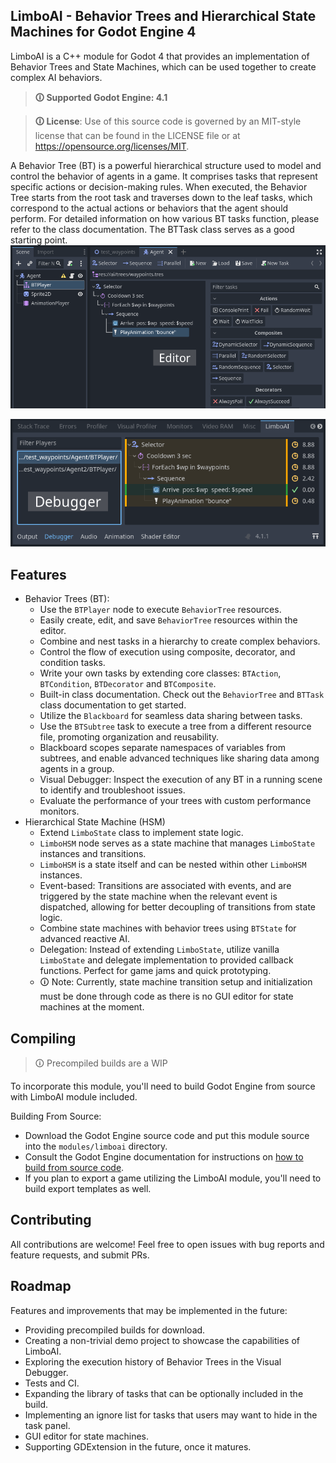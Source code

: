 LimboAI - Behavior Trees and Hierarchical State Machines for Godot Engine 4
---
LimboAI is a C++ module for Godot 4 that provides an implementation of Behavior Trees and State Machines, which can be used together to create complex AI behaviors.

>**🛈 Supported Godot Engine: 4.1**

>**🛈 License**: Use of this source code is governed by an MIT-style license that can be found in the LICENSE file or at https://opensource.org/licenses/MIT.

A Behavior Tree (BT) is a powerful hierarchical structure used to model and control the behavior of agents in a game. It comprises tasks that represent specific actions or decision-making rules. When executed, the Behavior Tree starts from the root task and traverses down to the leaf tasks, which correspond to the actual actions or behaviors that the agent should perform. For detailed information on how various BT tasks function, please refer to the class documentation. The BTTask class serves as a good starting point.
![Textured screenshot](doc/images/behavior-tree-editor.png)

![Textured screenshot](doc/images/behavior-tree-debugger.png)

## Features

- Behavior Trees (BT):
    - Use the `BTPlayer` node to execute `BehaviorTree` resources.
    - Easily create, edit, and save `BehaviorTree` resources within the editor.
    - Combine and nest tasks in a hierarchy to create complex behaviors.
    - Control the flow of execution using composite, decorator, and condition tasks.
    - Write your own tasks by extending core classes: `BTAction`, `BTCondition`, `BTDecorator` and `BTComposite`.
    - Built-in class documentation. Check out the `BehaviorTree` and `BTTask` class documentation to get started.
    - Utilize the `Blackboard` for seamless data sharing between tasks.
    - Use the `BTSubtree` task to execute a tree from a different resource file, promoting organization and reusability.
    - Blackboard scopes separate namespaces of variables from subtrees, and enable advanced techniques like sharing data among agents in a group.
    - Visual Debugger: Inspect the execution of any BT in a running scene to identify and troubleshoot issues.
    - Evaluate the performance of your trees with custom performance monitors.
- Hierarchical State Machine (HSM)
    - Extend `LimboState` class to implement state logic.
    - `LimboHSM` node serves as a state machine that manages `LimboState` instances and transitions.
    - `LimboHSM` is a state itself and can be nested within other `LimboHSM` instances.
    - Event-based: Transitions are associated with events, and are triggered by the state machine when the relevant event is dispatched, allowing for better decoupling of transitions from state logic.
    - Combine state machines with behavior trees using `BTState` for advanced reactive AI.
    - Delegation: Instead of extending `LimboState`, utilize vanilla `LimboState` and delegate implementation to provided callback functions. Perfect for game jams and quick prototyping.
    - 🛈 Note: Currently, state machine transition setup and initialization must be done through code as there is no GUI editor for state machines at the moment.

## Compiling

> 🛈 Precompiled builds are a WIP

To incorporate this module, you'll need to build Godot Engine from source with LimboAI module included.

Building From Source:

- Download the Godot Engine source code and put this module source into the `modules/limboai` directory.
- Consult the Godot Engine documentation for instructions on [how to build from source code](https://docs.godotengine.org/en/stable/contributing/development/compiling/index.html).
- If you plan to export a game utilizing the LimboAI module, you'll need to build export templates as well.

## Contributing

All contributions are welcome! Feel free to open issues with bug reports and feature requests, and submit PRs.

## Roadmap

Features and improvements that may be implemented in the future:

- Providing precompiled builds for download.
- Creating a non-trivial demo project to showcase the capabilities of LimboAI.
- Exploring the execution history of Behavior Trees in the Visual Debugger.
- Tests and CI.
- Expanding the library of tasks that can be optionally included in the build.
- Implementing an ignore list for tasks that users may want to hide in the task panel.
- GUI editor for state machines.
- Supporting GDExtension in the future, once it matures.
